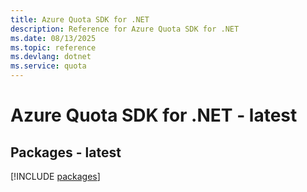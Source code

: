 ```yaml
---
title: Azure Quota SDK for .NET
description: Reference for Azure Quota SDK for .NET
ms.date: 08/13/2025
ms.topic: reference
ms.devlang: dotnet
ms.service: quota
---
```

# Azure Quota SDK for .NET - latest
## Packages - latest
[!INCLUDE [packages](quota-index.md)]